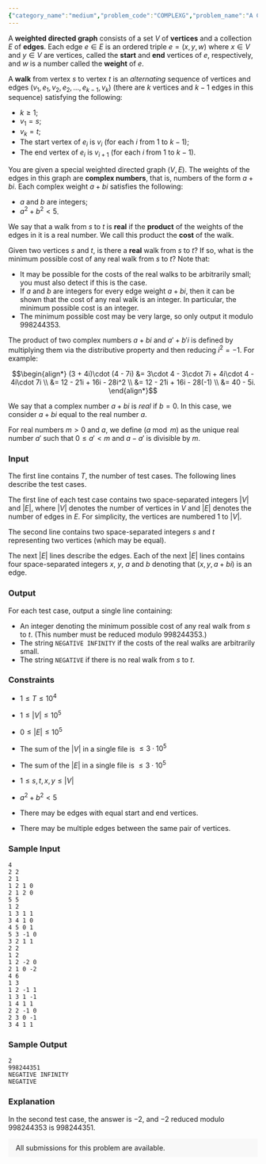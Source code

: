 ```yaml
---
{"category_name":"medium","problem_code":"COMPLEXG","problem_name":"A Complex Graph Problem","problemComponents":{"constraints":"","constraintsState":false,"subtasks":"","subtasksState":false,"inputFormat":"","inputFormatState":false,"outputFormat":"","outputFormatState":false,"sampleTestCases":{}},"video_editorial_url":"","languages_supported":{"0":"CPP14","1":"C","2":"JAVA","3":"PYTH 3.6","4":"PYTH","5":"PYP3","6":"CS2","7":"ADA","8":"PYPY","9":"TEXT","10":"PAS fpc","11":"NODEJS","12":"RUBY","13":"PHP","14":"GO","15":"HASK","16":"TCL","17":"PERL","18":"SCALA","19":"LUA","20":"kotlin","21":"BASH","22":"JS","23":"LISP sbcl","24":"rust","25":"PAS gpc","26":"BF","27":"CLOJ","28":"R","29":"D","30":"CAML","31":"FORT","32":"ASM","33":"swift","34":"FS","35":"WSPC","36":"LISP clisp","37":"SQL","38":"SCM guile","39":"PERL6","40":"ERL","41":"CLPS","42":"ICK","43":"NICE","44":"PRLG","45":"ICON","46":"COB","47":"SCM chicken","48":"PIKE","49":"SCM qobi","50":"ST","51":"NEM"},"max_timelimit":4,"source_sizelimit":50000,"problem_author":"kevinsogo","problem_tester":null,"date_added":"25-12-2019","tags":{"0":"kevinsogo"},"problem_difficulty_level":"Medium","best_tag":"","editorial_url":"","time":{"view_start_date":1577730600,"submit_start_date":1577730600,"visible_start_date":1577730600,"end_date":1735669800},"is_direct_submittable":false,"problemDiscussURL":"https://discuss.codechef.com/search?q=COMPLEXG","is_proctored":false,"visitedContests":{},"layout":"problem"}
---
```

A **weighted directed graph** consists of a set $V$ of **vertices** and a collection $E$ of **edges**. Each edge $e \in E$ is an ordered triple $e = (x, y, w)$ where $x \in V$ and $y \in V$ are vertices, called the **start** and **end** vertices of $e$, respectively, and $w$ is a number called the **weight** of $e$.  

A **walk** from vertex $s$ to vertex $t$ is an *alternating* sequence of vertices and edges $(v_1, e_1, v_2, e_2, \ldots, e_{k-1}, v_k)$ (there are $k$ vertices and $k - 1$ edges in this sequence) satisfying the following:

- $k \ge 1$;
- $v_1 = s$;  
- $v_k = t$;  
- The start vertex of $e_i$ is $v_i$ (for each $i$ from $1$ to $k - 1$);  
- The end vertex of $e_i$ is $v_{i+1}$ (for each $i$ from $1$ to $k - 1$).  

You are given a special weighted directed graph $(V, E)$. The weights of the edges in this graph are **complex numbers**, that is, numbers of the form $a + bi$. Each complex weight $a + bi$ satisfies the following:

- $a$ and $b$ are integers;
- $a^2 + b^2 < 5$.  

We say that a walk from $s$ to $t$ is **real** if the **product** of the weights of the edges in it is a real number. We call this product the **cost** of the walk.  

Given two vertices $s$ and $t$, is there a **real** walk from $s$ to $t$? If so, what is the minimum possible cost of any real walk from $s$ to $t$? Note that:

- It may be possible for the costs of the real walks to be arbitrarily small; you must also detect if this is the case.  
- If $a$ and $b$ are integers for every edge weight $a + bi$, then it can be shown that the cost of any real walk is an integer. In particular, the minimum possible cost is an integer.
- The minimum possible cost may be very large, so only output it modulo $998244353$.  

The product of two complex numbers $a + bi$ and $a' + b'i$ is defined by multiplying them via the distributive property and then reducing $i^2 = -1$. For example:

$$\begin{align*}
(3 + 4i)\cdot (4 - 7i)
&= 3\cdot 4 - 3\cdot 7i + 4i\cdot 4 - 4i\cdot 7i \\
&= 12 - 21i + 16i - 28i^2 \\
&= 12 - 21i + 16i - 28(-1) \\
&= 40 - 5i. 
\end{align*}$$

We say that a complex number $a + bi$ is *real* if $b = 0$. In this case, we consider $a + bi$ equal to the real number $a$.  

For real numbers $m > 0$ and $a$, we define $(a \bmod m)$ as the unique real number $a'$ such that $0 \le a' < m$ and $a - a'$ is divisible by $m$.


### Input

The first line contains $T$, the number of test cases. The following lines describe the test cases.  

The first line of each test case contains two space-separated integers $|V|$ and $|E|$, where $|V|$ denotes the number of vertices in $V$ and $|E|$ denotes the number of edges in $E$. For simplicity, the vertices are numbered $1$ to $|V|$. 

The second line contains two space-separated integers $s$ and $t$ representing two vertices (which may be equal).

The next $|E|$ lines describe the edges. Each of the next $|E|$ lines contains four space-separated integers $x$, $y$, $a$ and $b$ denoting that $(x, y, a + bi)$ is an edge.  


### Output

For each test case, output a single line containing:

- An integer denoting the minimum possible cost of any real walk from $s$ to $t$. (This number must be reduced modulo $998244353$.)
- The string `NEGATIVE INFINITY` if the costs of the real walks are arbitrarily small.
- The string `NEGATIVE` if there is no real walk from $s$ to $t$. 


### Constraints 

- $1 \leq T \leq 10^4$  
- $1 \le |V| \le 10^5$  
- $0 \le |E| \le 10^5$  
- The sum of the $|V|$ in a single file is $\le 3\cdot 10^5$  
- The sum of the $|E|$ in a single file is $\le 3\cdot 10^5$  
- $1 \le s, t, x, y \le |V|$  
- $a^2 + b^2 < 5$  








- There may be edges with equal start and end vertices.
- There may be multiple edges between the same pair of vertices.

### Sample Input

    4
    2 2
    2 1
    1 2 1 0
    2 1 2 0
    5 5
    1 2
    1 3 1 1
    3 4 1 0
    4 5 0 1
    5 3 -1 0
    3 2 1 1
    2 2
    1 2
    1 2 -2 0
    2 1 0 -2
    4 6
    1 3
    1 2 -1 1
    1 3 1 -1
    1 4 1 1
    2 2 -1 0
    2 3 0 -1
    3 4 1 1


### Sample Output

    2
    998244351
    NEGATIVE INFINITY
    NEGATIVE


### Explanation

In the second test case, the answer is $-2$, and $-2$ reduced modulo $998244353$ is $998244351$.  

<aside style='background: #f8f8f8;padding: 10px 15px;'><div>All submissions for this problem are available.</div></aside>
